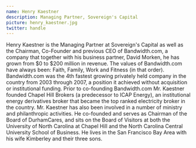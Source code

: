 ```yaml
---
name: Henry Kaestner
description: Managing Partner, Sovereign's Capital
picture: henry_kaestner.jpg
twitter: handle
---
```

Henry Kaestner is the Managing Partner at Sovereign's Capital as well as the Chairman, Co-Founder and previous CEO of Bandwidth.com, a company that together with his business partner, David Morken, he has grown from $0 to $200 million in revenue. The values of Bandwidth.com have always been: Faith, Family, Work and Fitness (in that order). Bandwidth.com was the 4th fastest growing privately held company in the country from 2003 through 2007, a position it achieved without acquisition or institutional funding. Prior to co-founding Bandwidth.com Mr. Kaestner founded Chapel Hill Brokers (a predecessor to ICAP Energy), an institutional energy derivatives broker that became the top ranked electricity broker in the country. Mr. Kaestner has also been involved in a number of ministry and philanthropic activities. He co-founded and serves as Chairman of the Board of DurhamCares, and sits on the Board of Visitors at both the University of North Carolina at Chapel Hill and the North Carolina Central University School of Business. He lives in the San Francisco Bay Area with his wife Kimberley and their three sons.

 

 

 

 

 

 

 

 

 

 

 

 

 

 